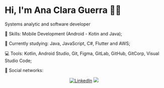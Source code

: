 # Hi, I'm Ana Clara Guerra :wave::smiley:

Systems analytic and software developer

:rocket:  Skills: Mobile Development (Android - Kotin and Java);

:rainbow:  Currently studying: Java, JavaScript, C#, Flutter and AWS;

:computer:  Tools: Kotlin, Android Studio, Git, Figma, GitLab, GitHub, GitCorp, Visual Studio Code;

💌   Social networks: <p align="center">
    <a href="https://www.linkedin.com/in/ana-clara-guerra-740437147/"><img src="https://img.shields.io/badge/LinkedIn-%230077B5.svg?&style=flat-square&logo=linkedin&logoColor=white" alt="LinkedIn"></a>
  <a href="https://api.whatsapp.com/send?phone=5511999512933&text=Ol%C3%A1%20 Ana, tudo bem? Verifiquei o seu perfil e gostaria de iniciar uma conversa.%20" alt="WhatsApp"><img src="https://img.shields.io/badge/-WhatsApp-25d366?style=flat-square&labelColor=25d366&logo=whatsapp&logoColor=white&link=https://api.whatsapp.com/send?phone=5511999512933&text=Ol%C3%A1%20Ana!%20" /></a>
</p>


